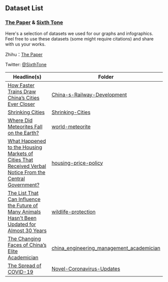 ## Dataset List
### [The Paper](http://www.thepaper.cn/list_25635) & [Sixth Tone](http://sixthtone.com/)

Here's a selection of datasets we used for our graphs and infographics. Feel free to use these datasets (some might require citations) and share with us your works. 

Zhihu：[The Paper](https://www.zhihu.com/people/mei-shu-ke/activities)

Twitter: [@SixthTone](https://twitter.com/SixthTone)

Headline(s) | Folder
---------|-------------
[How Faster Trains Draw China’s Cities Ever Closer](http://www.sixthtone.com/news/1000893/how-faster-trains-draw-chinas-cities-ever-closer)|[China-s-Railway-Development](https://github.com/839-Studio/China-s-Railway-Development)
[Shrinking Cities](http://interaction.sixthtone.com/feature/2018/shrinking-cities/index.html)|[Shrinking-Cities](https://github.com/839-Studio/Shrinking-Cities)
[Where Did Meteorites Fall on the Earth?](https://www.thepaper.cn/newsDetail_forward_2175730)|[world-meteorite](https://github.com/839-Studio/world-meteorite)
[What Happened to the Housing Markets of Cities That Received Verbal Notice From the Central Government?](https://www.thepaper.cn/newsDetail_forward_2175230)|[housing-price-policy](https://github.com/839-Studio/housing-price-policy)
[The List That Can Influence the Future of Many Animals Hasn't Been Updated for Almost 30 Years](https://www.thepaper.cn/newsDetail_forward_2499998)|[wildlife-protection](https://github.com/839-Studio/wildlife-protection)
[The Changing Faces of China’s Elite Academician](http://www.sixthtone.com/news/1003955/the-changing-faces-of-chinas-elite-academicians)|[china_engineering_management_academician](https://github.com/839-Studio/china_engineering_management_academician)
[The Spread of COVID-19](http://interaction.sixthtone.com/feature/2020/COVID-19/index.html)|[Novel-Coronavirus-Updates](https://github.com/839-Studio/Novel-Coronavirus-Updates)
